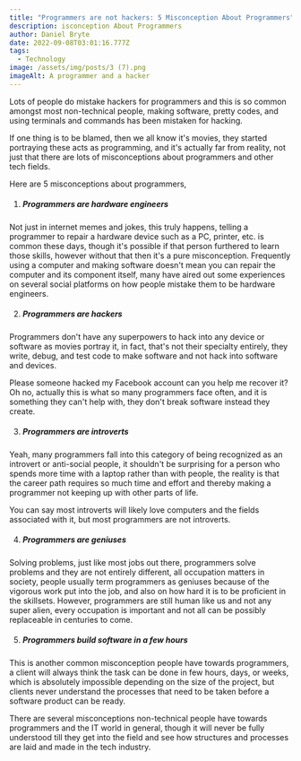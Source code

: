```yaml
---
title: "Programmers are not hackers: 5 Misconception About Programmers"
description: isconception About Programmers
author: Daniel Bryte
date: 2022-09-08T03:01:16.777Z
tags:
  - Technology
image: /assets/img/posts/3 (7).png
imageAlt: A programmer and a hacker
---
```

Lots of people do mistake hackers for programmers and this is so common amongst most non-technical people, making software, pretty codes, and using terminals and commands has been mistaken for hacking.

If one thing is to be blamed, then we all know it's movies, they started portraying these acts as programming, and it's actually far from reality, not just that there are lots of misconceptions about programmers and other tech fields.

Here are 5 misconceptions about programmers,

1. ##### Programmers are hardware engineers

Not just in internet memes and jokes, this truly happens, telling a programmer to repair a hardware device such as a PC, printer, etc. is common these days, though it's possible if that person furthered to learn those skills, however without that then it's a pure misconception. Frequently using a computer and making software doesn't mean you can repair the computer and its component itself, many have aired out some experiences on several social platforms on how people mistake them to be hardware engineers.

2. ##### Programmers are hackers

Programmers don't have any superpowers to hack into any device or software as movies portray it, in fact, that's not their specialty entirely, they write, debug, and test code to make software and not hack into software and devices. 

Please someone hacked my Facebook account can you help me recover it? Oh no, actually this is what so many programmers face often, and it is something they can't help with, they don't break software instead they create.

3. ##### Programmers are introverts

Yeah, many programmers fall into this category of being recognized as an introvert or anti-social people, it shouldn't be surprising for a person who spends more time with a laptop rather than with people, the reality is that the career path requires so much time and effort and thereby making a programmer not keeping up with other parts of life.

You can say most introverts will likely love computers and the fields associated with it, but most programmers are not introverts.

4. ##### Programmers are geniuses

Solving problems, just like most jobs out there, programmers solve problems and they are not entirely different, all occupation matters in society, people usually term programmers as geniuses because of the vigorous work put into the job, and also on how hard it is to be proficient in the skillsets. However, programmers are still human like us and not any super alien, every occupation is important and not all can be possibly replaceable in centuries to come.

5. ##### Programmers build software in a few hours

This is another common misconception people have towards programmers, a client will always think the task can be done in few hours, days, or weeks, which is absolutely impossible depending on the size of the project, but clients never understand the processes that need to be taken before a software product can be ready.

There are several misconceptions non-technical people have towards programmers and the IT world in general, though it will never be fully understood till they get into the field and see how structures and processes are laid and made in the tech industry.